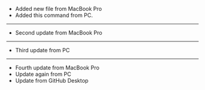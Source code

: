* Added new file from MacBook Pro
* Added this command from PC.
---
* Second update from MacBook Pro
---
* Third update from PC
--- 
* Fourth update from MacBook Pro
* Update again from PC
* Update from GitHub Desktop